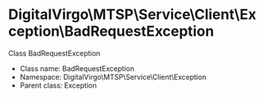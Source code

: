 DigitalVirgo\MTSP\Service\Client\Exception\BadRequestException
===============

Class BadRequestException




* Class name: BadRequestException
* Namespace: DigitalVirgo\MTSP\Service\Client\Exception
* Parent class: Exception








